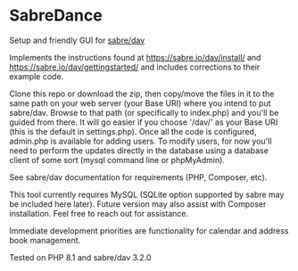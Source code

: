 # SabreDance
Setup and friendly GUI for [sabre/dav](https://github.com/sabre-io/dav)

Implements the instructions found at https://sabre.io/dav/install/ and https://sabre.io/dav/gettingstarted/ and includes corrections to their example code. 

Clone this repo or download the zip, then copy/move the files in it to the same path on your web server (your Base URI) where you intend to put sabre/dav. Browse to that path (or specifically to index.php) and you'll be guided from there. It will go easier if you choose '/dav/' as your Base URI (this is the default in settings.php). Once all the code is configured, admin.php is available for adding users. To modify users, for now you'll need to perform the updates directly in the database using a database client of some sort (mysql command line or phpMyAdmin).

See sabre/dav documentation for requirements (PHP, Composer, etc).

This tool currently requires MySQL (SQLite option supported by sabre may be included here later). Future version may also assist with Composer installation. Feel free to reach out for assistance.

Immediate development priorities are functionality for calendar and address book management.

Tested on PHP 8.1 and sabre/dav 3.2.0
